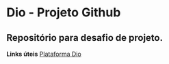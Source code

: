 # Dio - Projeto Github
##  Repositório para desafio de projeto.

**Links úteis**
[Plataforma Dio](https://www.dio.me/sign-up?ref=TV2AVZWG8R)

